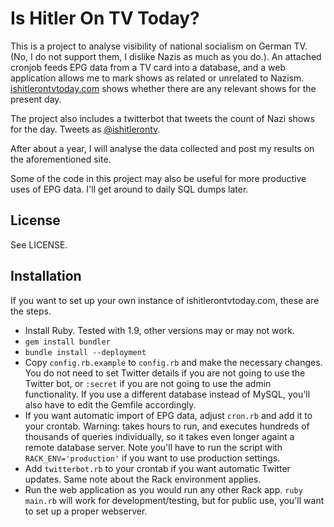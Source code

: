 # Is Hitler On TV Today?

This is a project to analyse visibility of national socialism on German TV. (No, I do not support them, I dislike Nazis as much as you do.).
An attached cronjob feeds EPG data from a TV card into a database, and a web application allows me to mark shows as related or unrelated to Nazism.
[ishitlerontvtoday.com](http://ishitlerontvtoday.com) shows whether there are any relevant shows for the present day.

The project also includes a twitterbot that tweets the count of Nazi shows for the day. Tweets as [@ishitlerontv](https://twitter.com/ishitlerontv).

After about a year, I will analyse the data collected and post my results on the aforementioned site.

Some of the code in this project may also be useful for more productive uses of EPG data. I'll get around to daily SQL dumps later.

## License

See LICENSE.

## Installation

If you want to set up your own instance of ishitlerontvtoday.com, these are the steps.
* Install Ruby. Tested with 1.9, other versions may or may not work.
* `gem install bundler`
* `bundle install --deployment`
* Copy `config.rb.example` to `config.rb` and make the necessary changes. You do not need to set Twitter details if you are not going to use the Twitter bot, or `:secret` if you are not going to use the admin functionality. If you use a different database instead of MySQL, you'll also have to edit the Gemfile accordingly.
* If you want automatic import of EPG data, adjust `cron.rb` and add it to your crontab. Warning: takes hours to run, and executes hundreds of thousands of queries individually, so it takes even longer againt a remote database server. Note you'll have to run the script with `RACK_ENV='production'` if you want to use production settings.
* Add `twitterbot.rb` to your crontab if you want automatic Twitter updates. Same note about the Rack environment applies.
* Run the web application as you would run any other Rack app. `ruby main.rb` will work for development/testing, but for public use, you'll want to set up a proper webserver.
